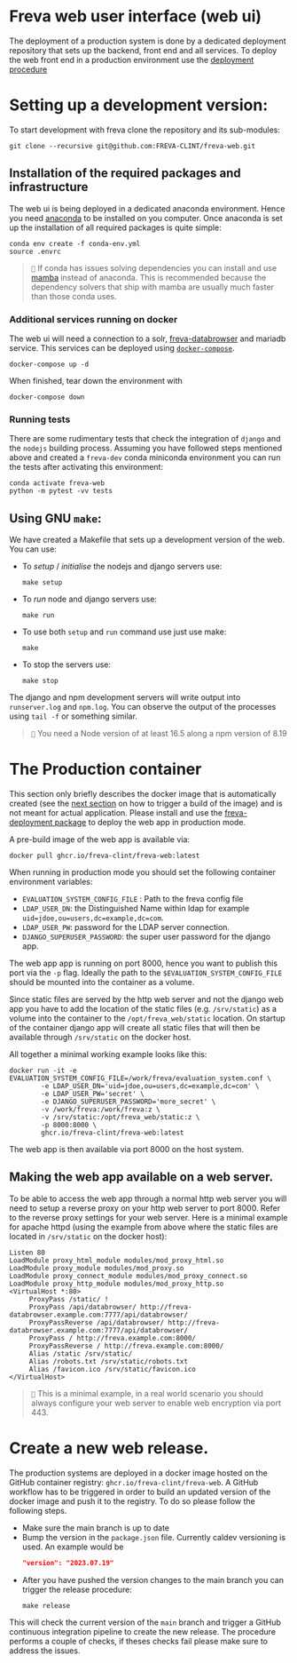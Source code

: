# Freva web user interface (web ui)
The deployment of a production system is done by a dedicated deployment
repository that sets up the backend, front end and all services. To deploy the
web front end in a production environment use the
[deployment procedure](https://freva-deployment.readthedocs.io/en/latest/)

# Setting up a development version:

To start development with freva clone the repository and its sub-modules:

```console
git clone --recursive git@github.com:FREVA-CLINT/freva-web.git
```


## Installation of the required packages and infrastructure

The web ui is being deployed in a dedicated anaconda environment. Hence
you need [anaconda](https://www.anaconda.com/products/distribution) to be
installed on you computer. Once anaconda is set up the installation of all
required packages is quite simple:

```console
conda env create -f conda-env.yml
source .envrc
```

> ``📝`` If conda has issues solving dependencies you can install and use
         [mamba](https://mamba.readthedocs.io/en/latest/user_guide/mamba.html)
         instead of anaconda. This is recommended because the dependency solvers
         that ship with mamba are usually much faster than those conda uses.

### Additional services running on docker

The web ui will need a connection to a solr,
[freva-databrowser](https://github.com/FREVA-CLINT/databrowserAPI/) and
mariadb service. This services can be deployed using
[`docker-compose`](https://docs.docker.com/compose/install/).

```console
docker-compose up -d
```

When finished, tear down the environment with

```console
docker-compose down
```

### Running tests

There are some rudimentary tests that check the integration of `django` and the
`nodejs` building process. Assuming you have followed steps mentioned above and
created a `freva-dev` conda miniconda environment you can run the tests after
activating this environment:

```console
conda activate freva-web
python -m pytest -vv tests
```

## Using GNU `make`:
We have created a Makefile that sets up a development version of the web. You
can use:

- To *setup* / *initialise* the nodejs and django servers use:
    ```console
    make setup
    ```
- To *run* node and django servers use:
    ```console
    make run
    ```
- To use both `setup` and `run` command use just use make:
    ```console
    make
    ```
- To stop the servers use:
    ```console
    make stop
    ```

The django and npm development servers will write output into `runserver.log` and
`npm.log`. You can observe the output of the processes using `tail -f` or something
similar.

> ``📝`` You need a Node version of at least 16.5 along a npm version of 8.19

# The Production container
This section only briefly describes the docker image that is automatically
created (see the [next section](#create-a-new-web-release) on how to trigger a
build of the image) and is not meant for actual application. Please install and
use the [freva-deployment package](https://pypi.org/project/freva-deployment/)
to deploy the web app in production mode.

A pre-build image of the web app is available via:

```console
docker pull ghcr.io/freva-clint/freva-web:latest
```

When running in production mode you should set the following container
environment variables:

- ``EVALUATION_SYSTEM_CONFIG_FILE`` : Path to the freva config file
- ``LDAP_USER_DN``: the Distinguished Name within ldap for example
                    `uid=jdoe,ou=users,dc=example,dc=com`.
- ``LDAP_USER_PW``: password for the LDAP server connection.
- ``DJANGO_SUPERUSER_PASSWORD``: the super user password for the django app.

The web app app is running on port 8000, hence you want to publish this port
via the `-p` flag. Ideally the path to the `$EVALUATION_SYSTEM_CONFIG_FILE`
should be mounted into the container as a volume.

Since static files are served by the http web server and not the django web app
you have to add the location of the static files (e.g. `/srv/static`) as a
volume into the container to the `/opt/freva_web/static` location.
On startup of the container django app will create all static files that will
then be available through `/srv/static` on the docker host.

All together a minimal working example looks like this:

```console
docker run -it -e EVALUATION_SYSTEM_CONFIG_FILE=/work/freva/evaluation_system.conf \
        -e LDAP_USER_DN='uid=jdoe,ou=users,dc=example,dc=com' \
        -e LDAP_USER_PW='secret' \
        -e DJANGO_SUPERUSER_PASSWORD='more_secret' \
        -v /work/freva:/work/freva:z \
        -v /srv/static:/opt/freva_web/static:z \
        -p 8000:8000 \
        ghcr.io/freva-clint/freva-web:latest
```
The web app is then available via port 8000 on the host system.

## Making the web app available on a web server.
To be able to access the web app through a normal http web server you will need
to setup a reverse proxy on your http web server to port 8000. Refer to the
reverse proxy settings for your web server. Here is a minimal example for
apache httpd (using the example from above where the static files are located
in `/srv/static` on the docker host):

```
Listen 80
LoadModule proxy_html_module modules/mod_proxy_html.so
LoadModule proxy_module modules/mod_proxy.so
LoadModule proxy_connect_module modules/mod_proxy_connect.so
LoadModule proxy_http_module modules/mod_proxy_http.so
<VirtualHost *:80>
     ProxyPass /static/ !
     ProxyPass /api/databrowser/ http://freva-databrowser.example.com:7777/api/databrowser/
     ProxyPassReverse /api/databrowser/ http://freva-databrowser.example.com:7777/api/databrowser/
     ProxyPass / http://freva.example.com:8000/
     ProxyPassReverse / http://freva.example.com:8000/
     Alias /static /srv/static/
     Alias /robots.txt /srv/static/robots.txt
     Alias /favicon.ico /srv/static/favicon.ico
</VirtualHost>
```
> ``📝`` This is a minimal example, in a real world scenario you should always
         configure your web server to enable web encryption via port 443.

# Create a new web release.
The production systems are deployed in a docker image hosted on the GitHub
container registry: `ghcr.io/freva-clint/freva-web`. A GitHub workflow has to
be triggered in order to build an updated version of the docker image and push
it to the registry. To do so please follow the following steps.

- Make sure the main branch is up to date
- Bump the version in the `package.json` file. Currently caldev versioning is
  used. An example would be
    ```json
    "version": "2023.07.19"
    ```
- After you have pushed the version changes to the main branch you can trigger
  the release procedure:
    ```console
    make release
    ```
This will check the current version of the `main` branch and trigger
a GitHub continuous integration pipeline to create the new release. The procedure
performs a couple of checks, if theses checks fail please make sure to address
the issues.

